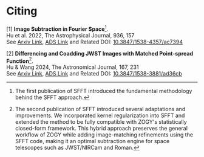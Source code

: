 # Citing

[Arxiv Link]: https://arxiv.org/abs/2109.09334
[ADS Link]: https://ui.adsabs.harvard.edu/abs/2022ApJ...936..157H/abstract
[10.3847/1538-4357/ac7394]: https://doi.org/10.3847/1538-4357/ac7394

[1] **Image Subtraction in Fourier Space**[^1]. <br> Hu et al. 2022, The Astrophysical Journal, 936, 157 <br>
See [Arxiv Link], [ADS Link] and Related DOI: [10.3847/1538-4357/ac7394]

[Arxiv Link]: https://arxiv.org/abs/2309.09143
[ADS Link]: https://ui.adsabs.harvard.edu/abs/2024AJ....167..231H/abstract
[10.3847/1538-3881/ad36cb]: https://doi.org/10.3847/1538-3881/ad36cb
[2] **Differencing and Coadding JWST Images with Matched Point-spread Function**[^2]. <br> Hu & Wang 2024, The Astronomical Journal, 167, 231 <br>
See [Arxiv Link], [ADS Link] and Related DOI: [10.3847/1538-3881/ad36cb]

  [^1]:
    The first publication of SFFT introduced the fundamental methodology behind the SFFT approach.

  [^2]:
    The second publication of SFFT introduced several adaptations and improvements. We incorporated kernel regularization into SFFT and extended the method to be fully compatible with ZOGY's statistically closed-form framework. This hybrid approach preserves the general workflow of ZOGY while adding image-matching refinements using the SFFT code, making it an optimal subtraction engine for space telescopes such as JWST/NIRCam and Roman.
    